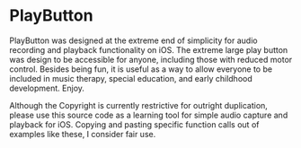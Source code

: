 PlayButton
==========

PlayButton was designed at the extreme end of simplicity for audio recording 
and playback functionality on iOS. The extreme large play button was design to be
accessible for anyone, including those with reduced motor control. Besides being
fun, it is useful as a way to allow everyone to be included in music therapy, special
education, and early childhood development. Enjoy.

Although the Copyright is currently restrictive for outright duplication, please use 
this source code as a learning tool for simple audio capture and playback for iOS.
Copying and pasting specific function calls out of examples like these, I consider fair use.
